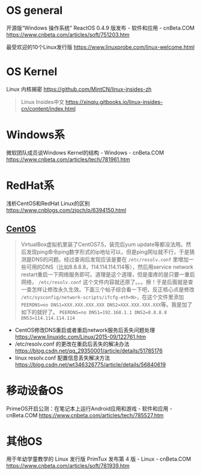 
# OS general

开源版“Windows 操作系统” ReactOS 0.4.9 版发布 - 软件和应用 - cnBeta.COM
https://www.cnbeta.com/articles/soft/751203.htm

最受欢迎的10个Linux发行版 https://www.linuxprobe.com/linux-welcome.html

# OS Kernel

Linux 内核揭密 https://github.com/MintCN/linux-insides-zh
  > Linux Insides中文 https://xinqiu.gitbooks.io/linux-insides-cn/content/index.html

# Windows系

微软团队成员谈Windows Kernel的结构 - Windows - cnBeta.COM
https://www.cnbeta.com/articles/tech/781961.htm

# RedHat系

浅析CentOS和RedHat Linux的区别 https://www.cnblogs.com/zjoch/p/6394150.html

## [CentOS](https://www.centos.org/)

> VirtualBox虚拟机里装了CentOS7.5，装完后yum update等都没法用。然后发现ping命令ping数字形式的ip地址可以，但是ping网址就不行，于是猜测是DNS的问题。经过查询后发现应该是要在 `/etc/resolv.conf` 里增加一些可用的DNS（比如8.8.8.8，114.114.114.114等），然后用service network restart重启一下网络服务即可。道理是这个道理，但是蛋疼的是只要一重启网络， `/etc/resolv.conf` 这个文件内容就还原了。。。擦！于是后面就是查一查怎样让修改永久生效。下面三个帖子综合看一下吧，反正核心点是修改 `/etc/sysconfig/network-scripts/ifcfg-eth<N>`，在这个文件里添加 `PEERDNS=no DNS1=XXX.XXX.XXX.XXX DNS2=XXX.XXX.XXX.XXX`等。我是加了如下的就好了。
`PEERDNS=no
DNS1=192.168.1.1
DNS2=8.8.8.8
DNS3=114.114.114.114`

- CentOS修改DNS重启或者重启network服务后丢失问题处理 https://www.linuxidc.com/Linux/2015-09/122761.htm
- /etc/resolv.conf 的更改在重启后丢失的解决办法 https://blog.csdn.net/qq_29350001/article/details/51785176
- linux resolv.conf 配置信息丢失解决方法 https://blog.csdn.net/wt346326775/article/details/56840619

# 移动设备OS

PrimeOS开启公测：在笔记本上运行Android应用和游戏 - 软件和应用 - cnBeta.COM https://www.cnbeta.com/articles/tech/785527.htm

# 其他OS

用于年幼学童教学的 Linux 发行版 PrimTux 发布第 4 版 - Linux - cnBeta.COM
https://www.cnbeta.com/articles/soft/781939.htm
